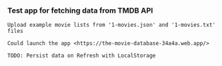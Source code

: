 ### Test app for fetching data from TMDB API

    Upload example movie lists from '1-movies.json' and '1-movies.txt' files

    Could launch the app <https://the-movie-database-34a4a.web.app/>

    TODO: Persist data on Refresh with LocalStorage
